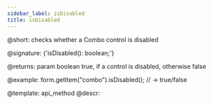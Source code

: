 ```yaml
---
sidebar_label: isDisabled
title: isDisabled
---          
```


@short: checks whether a Combo control is disabled

@signature: {'isDisabled(): boolean;'}

@returns:
param   boolean     true, if a control is disabled, otherwise false


@example:
form.getItem("combo").isDisabled(); 
// -> true/false


@template: api_method
@descr:


